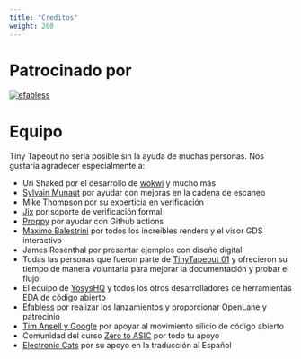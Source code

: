 ```yaml
---
title: "Creditos"
weight: 200
---
```


# Patrocinado por

[![efabless](/images/efabless.png)](https://efabless.com/)

# Equipo

Tiny Tapeout no sería posible sin la ayuda de muchas personas. Nos gustaría agradecer especialmente a:

* Uri Shaked por el desarrollo de [wokwi](https://wokwi.com/) y mucho más
* [Sylvain Munaut](https://twitter.com/tnt) por ayudar con mejoras en la cadena de escaneo
* [Mike Thompson](https://www.linkedin.com/in/michael-thompson-0a581a/) por su experticia en verificación
* [Jix](https://twitter.com/jix_) por soporte de verificación formal
* [Proppy](https://twitter.com/proppy) por ayudar con Github actions
* [Maximo Balestrini](https://twitter.com/maxiborga) por todos los increíbles renders y el visor GDS interactivo
* James Rosenthal por presentar ejemplos con diseño digital
* Todas las personas que fueron parte de [TinyTapeout 01](/runs/tt01) y ofrecieron su tiempo de manera voluntaria para mejorar la documentación y probar el flujo.
* El equipo de [YosysHQ](https://www.yosyshq.com/) y todos los otros desarrolladores de herramientas EDA de código abierto
* [Efabless](https://efabless.com/) por realizar los lanzamientos y proporcionar OpenLane y patrocinio
* [Tim Ansell y Google](https://www.youtube.com/watch?v=EczW2IWdnOM) por apoyar al movimiento silicio de código abierto
* Comunidad del curso [Zero to ASIC](https://zerotoasiccourse.com/) por todo tu apoyo
* [Electronic Cats](https://electroniccats.com/) por su apoyo en la traducción al Español
